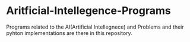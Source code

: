 # Aritficial-Intellegence-Programs
Programs related to the AI(Artificial Intellegnece) and Problems and their pyhton implementations are there in this repository.
